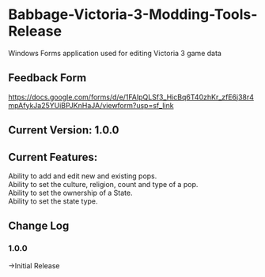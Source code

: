 # Babbage-Victoria-3-Modding-Tools-Release
Windows Forms application used for editing Victoria 3 game data

## Feedback Form
https://docs.google.com/forms/d/e/1FAIpQLSf3_HicBq6T40zhKr_zfE6j38r4mpAfykJa25YUiBPJKnHaJA/viewform?usp=sf_link <br/>

## Current Version: 1.0.0

## Current Features:
Ability to add and edit new and existing pops.<br />
Ability to set the culture, religion, count and type of a pop.<br />
Ability to set the ownership of a State.<br />
Ability to set the state type.

## Change Log
### 1.0.0
->Initial Release
